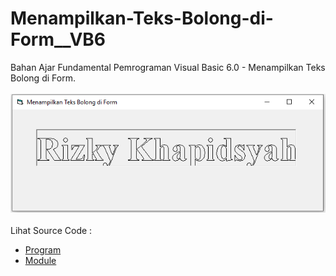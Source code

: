 # Menampilkan-Teks-Bolong-di-Form__VB6
Bahan Ajar Fundamental Pemrograman Visual Basic 6.0 - Menampilkan Teks Bolong di Form.<br><br>
<img src="https://github.com/RizkyKhapidsyah/Menampilkan-Teks-Bolong-di-Form__VB6/blob/master/result/001.PNG"><br><br>
Lihat Source Code : <br>
- <a href="https://github.com/RizkyKhapidsyah/Menampilkan-Teks-Bolong-di-Form__VB6/blob/master/Form1.frm">Program</a><br>
- <a href="https://github.com/RizkyKhapidsyah/Menampilkan-Teks-Bolong-di-Form__VB6/blob/master/Module1.bas">Module</a>
